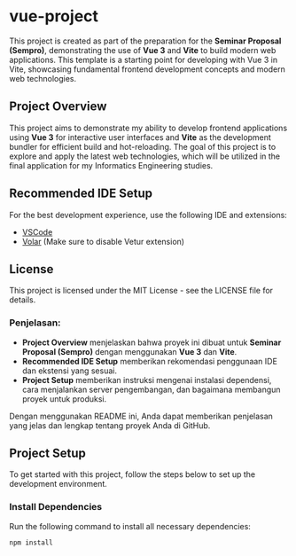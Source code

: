 # vue-project

This project is created as part of the preparation for the **Seminar Proposal (Sempro)**, demonstrating the use of **Vue 3** and **Vite** to build modern web applications. This template is a starting point for developing with Vue 3 in Vite, showcasing fundamental frontend development concepts and modern web technologies.

## Project Overview

This project aims to demonstrate my ability to develop frontend applications using **Vue 3** for interactive user interfaces and **Vite** as the development bundler for efficient build and hot-reloading. The goal of this project is to explore and apply the latest web technologies, which will be utilized in the final application for my Informatics Engineering studies.

## Recommended IDE Setup

For the best development experience, use the following IDE and extensions:

- [VSCode](https://code.visualstudio.com/)
- [Volar](https://marketplace.visualstudio.com/items?itemName=Vue.volar) (Make sure to disable Vetur extension)

## License
This project is licensed under the MIT License - see the LICENSE file for details.


### Penjelasan:
- **Project Overview** menjelaskan bahwa proyek ini dibuat untuk **Seminar Proposal (Sempro)** dengan menggunakan **Vue 3** dan **Vite**.
- **Recommended IDE Setup** memberikan rekomendasi penggunaan IDE dan ekstensi yang sesuai.
- **Project Setup** memberikan instruksi mengenai instalasi dependensi, cara menjalankan server pengembangan, dan bagaimana membangun proyek untuk produksi.

Dengan menggunakan README ini, Anda dapat memberikan penjelasan yang jelas dan lengkap tentang proyek Anda di GitHub.


## Project Setup

To get started with this project, follow the steps below to set up the development environment.

### Install Dependencies

Run the following command to install all necessary dependencies:

```sh
npm install
